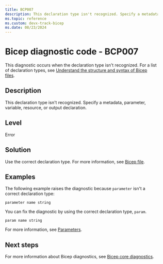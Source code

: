 ```yaml
---
title: BCP007
description: This declaration type isn't recognized. Specify a metadata, parameter, variable, resource, or output declaration.
ms.topic: reference
ms.custom: devx-track-bicep
ms.date: 08/23/2024
---
```


# Bicep diagnostic code - BCP007

This diagnostic occurs when the declaration type isn't recognized. For a list of declaration types, see [Understand the structure and syntax of Bicep files](../file.md).

## Description

This declaration type isn't recognized. Specify a metadata, parameter, variable, resource, or output declaration.

## Level

Error

## Solution

Use the correct declaration type. For more information, see [Bicep file](../file.md).

## Examples

The following example raises the diagnostic because `parameter` isn't a correct declaration type:

```bicep
parameter name string 
```

You can fix the diagnostic by using the correct declaration type, `param`.  

```bicep
param name string 
```

For more information, see [Parameters](../parameters.md).

## Next steps

For more information about Bicep diagnostics, see [Bicep core diagnostics](../bicep-core-diagnostics.md).
